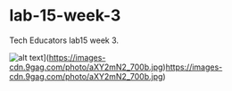 # lab-15-week-3
Tech Educators lab15 week 3.

![alt text]([[http://url/to/img.png](https://images-cdn.9gag.com/photo/aXY2mN2_700b.jpg)https://images-cdn.9gag.com/photo/aXY2mN2_700b.jpg)](https://images-cdn.9gag.com/photo/aXY2mN2_700b.jpg)https://images-cdn.9gag.com/photo/aXY2mN2_700b.jpg)
